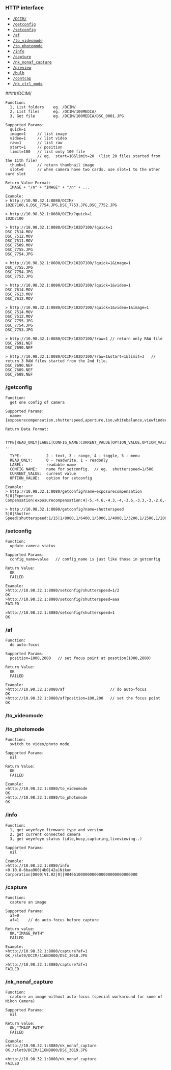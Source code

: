 ### HTTP interface
+ [`/DCIM/`](#iface_list_directory)
+ [`/getconfig`](#iface_getconfig)
+ [`/setconfig`](#iface_setconfig)
+ [`/af`](#iface_af)
+ [`/to_videomode`](#iface_to_photomode)
+ [`/to_photomode`](#iface_to_photomode)
+ [`/info`](#iface_info)
+ [`/capture`](#iface_capture)
+ [`/nk_nonaf_capture`](#iface_nk_nonaf_capture)
+ [`/preview`](#iface_preview)
+ [`/bulb`](#iface_bulb)
+ [`/contcap`](#iface_contcap)
+ [`/nk_ctrl_mode`](#iface_nk_ctrl_mode)

####/DCIM/
<a name="iface_list_directory"> </a>

```
Function:
  1, List folders    eg. /DCIM/
  2, List files      eg. /DCIM/100MEDIA/
  3, Get file        eg. /DCIM/100MEDIA/DSC_0001.JPG

Supported Params:
  quick=1
  image=1     // list image
  video=1     // list video
  raw=1       // list raw
  start=1     // position
  limit=100   // list only 100 file
              // eg.  start=10&limit=20  (list 20 files started from the 11th file)
  thumb=1     // return thumbnail image
  slot=0      // when camera have two cards. use slot=1 to the other card slot

Return Value Format:
  IMAGE + "/n" + "IMAGE" + "/n" + ...

Example:
> http://10.98.32.1:8080/DCIM/
102D7100,6,DSC_7754.JPG,DSC_7753.JPG,DSC_7752.JPG

> http://10.98.32.1:8080/DCIM/?quick=1
102D7100

> http://10.98.32.1:8080/DCIM/102D7100/?quick=1
DSC_7514.MOV
DSC_7512.MOV
DSC_7511.MOV
DSC_7509.MOV
DSC_7755.JPG
DSC_7754.JPG

> http://10.98.32.1:8080/DCIM/102D7100/?quick=1&image=1
DSC_7755.JPG
DSC_7754.JPG
DSC_7753.JPG

> http://10.98.32.1:8080/DCIM/102D7100/?quick=1&video=1
DSC_7614.MOV
DSC_7613.MOV
DSC_7612.MOV

> http://10.98.32.1:8080/DCIM/102D7100/?quick=1&video=1&image=1
DSC_7514.MOV
DSC_7512.MOV
DSC_7755.JPG
DSC_7754.JPG
DSC_7753.JPG

> http://10.98.32.1:8080/DCIM/102D7100/?raw=1 // return only RAW file
DSC_7691.NEF
DSC_7690.NEF

> http://10.98.32.1:8080/DCIM/102D7100/?raw=1&start=1&limit=3   // return 3 RAW files started from the 2nd file.
DSC_7690.NEF
DSC_7689.NEF
DSC_7688.NEF

```

### /getconfig
<a name="iface_getconfig"> </a>

```
Function:
  get one config of camera

Supported Params:
  name={exposurecompensation,shutterspeed,aperture,iso,whitebalance,viewfinder}

Return Data Format:

  TYPE|READ_ONLY|LABEL|CONFIG_NAME:CURRENT_VALUE|OPTION_VALUE,OPTION_VALUE,OPTION_VALUE ...

  TYPE:           2 - text, 3 - range, 4 - toggle, 5 - menu
  READ_ONLY:      0 - readwrite, 1 - readonly
  LABEL:          readable name
  CONFIG_NAME:    name for setconfig.  // eg.  shutterspeed=1/500
  CURRENT_VALUE:  current value
  OPTION_VALUE:   option for setconfig

Example:
> http://10.98.32.1:8080/getconfig?name=exposurecompensation
5|0|Exposure Compensation|exposurecompensation:4|-5,-4.6,-4.3,-4,-3.6,-3.3,-3,-2.6,-2.3,-2,-1.6,-1.3,-1.0,-0.6,-0.3,0,0.3,0.6,1.0,1.3,1.6,2,2.3,2.6,3,3.3,3.6,4,4.3,4.6,5

> http://10.98.32.1:8080/getconfig?name=shutterspeed
5|0|Shutter Speed|shutterspeed:1/15|1/8000,1/6400,1/5000,1/4000,1/3200,1/2500,1/2000,1/1600,1/1250,1/1000,1/800,1/640,1/500,1/400,1/320,1/250,1/200,1/160,1/125,1/100,1/80,1/60,1/50,1/40,1/30,1/25,1/20,1/15,1/13,1/10,1/8,1/6,1/5,1/4,1/3,10/25,1/2,10/16,10/13,1,13/10,16/10,2,25/10,3,4,5,6,8,10,13,15,20,25,30,65535/65533,65535/65534,65535/65535
```

### /setconfig
<a name="iface_setconfig"> </a>

```
Function:
  update camera status

Supported Params:
  config_name=value   // config_name is just like those in getconfig

Return Value:
  OK
  FAILED

Example:
>http://10.98.32.1:8080/setconfig?shutterspeed=1/2
OK
>http://10.98.32.1:8080/setconfig?shutterspeed=aaa
FAILED

>http://10.98.32.1:8080/setconfig?shutterspeed=1
OK

```

### /af
<a name="iface_af"> </a>

```
Function:
  do auto-focus

Supported Params:
  position=1000,2000   // set focus point at posotion(1000,2000)

Return Value:
  OK
  FAILED

Example:
>http://10.98.32.1:8080/af                    // do auto-focus
OK
>http://10.98.32.1:8080/af?position=100,200   // set the focus point
OK

```

### /to_videomode
### /to_photomode
<a name="iface_to_photomode"> </a>

```
Function:
  switch to video/photo mode

Supported Params:
  nil

Return Value:
  OK
  FAILED

Example:
>http://10.98.32.1:8080/to_videomode
OK
>http://10.98.32.1:8080/to_photomode
OK
```

### /info
<a name="iface_info"> </a>

```
Function:
  1, get weyefeye firmware type and version
  2, get current connected camera
  3, get weyefeye status (idle,busy,capturing,liveviewing..)

Supported Params:
  nil

Example:
>http://10.98.32.1:8080/info
>0.10.8-6baa960|4b0|42a|Nikon Corporation|D800|V1.02|0||90466100000000000000000000000000
```

### /capture
<a name="iface_capture"> </a>

```
Function:
  capture an image

Supported Params:
  af=0
  af=1    // do auto-focus before capture

Return value:
  OK,"IMAGE_PATH"
  FAILED

Example:
>http://10.98.32.1:8080/capture?af=1
OK,/slot0/DCIM/116ND800/DSC_3018.JPG

>http://10.98.32.1:8080/capture?af=1
FAILED
```

### /nk_nonaf_capture
<a name="iface_nk_nonaf_capture"> </a>

```
Function:
  capture an image without auto-focus (special workaround for some of Nikon Camera)

Supported Params:
  nil

Return value:
  OK,"IMAGE_PATH"
  FAILED

Example:
>http://10.98.32.1:8080/nk_nonaf_capture
OK,/slot0/DCIM/116ND800/DSC_3019.JPG

>http://10.98.32.1:8080/nk_nonaf_capture
FAILED
```
